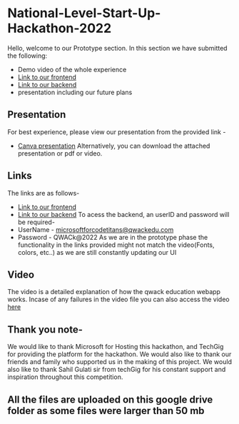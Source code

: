 # National-Level-Start-Up-Hackathon-2022
Hello, welcome to our Prototype section.
In this section we have submitted the following:
* Demo video of the whole experience
* [Link to our frontend](https://brave-rock-0f850e110.1.azurestaticapps.net/)
* [Link to our backend](https://qwackedu.azurewebsites.net/)
* presentation including our future plans

## Presentation 
For best experience, please view our presentation from the provided link - 
* [Canva presentation](https://www.canva.com/design/DAFA9l5NFSs/XQF5oSgXqkvO4AYsYY1CwA/view?utm_content=DAFA9l5NFSs&utm_campaign=designshare&utm_medium=link2&utm_source=sharebutton)
Alternatively, you can download the attached presentation or pdf or video.

## Links
The links are as follows- 
* [Link to our frontend](https://brave-rock-0f850e110.1.azurestaticapps.net/)
* [Link to our backend](https://qwackedu.azurewebsites.net/)
To acess the backend, an userID and password will be required-
* UserName - microsoftforcodetitans@qwackedu.com
* Password - QWACk@2022
As we are in the prototype phase the functionality in the links provided might not match the video(Fonts, colors, etc..) as we are still constantly updating our UI

## Video
The video is a detailed explanation of how the qwack education webapp works.
Incase of any failures in the video file you can also access the video [here](https://www.canva.com/design/DAFD82_FFzg/0HoTgMVRCRFMuOhZ2CzNug/watch?utm_content=DAFD82_FFzg&utm_campaign=designshare&utm_medium=link2&utm_source=sharebutton)

## Thank you note-
We would like to thank Microsoft for Hosting this hackathon, and TechGig for providing the platform for the hackathon.
We would also like to thank our friends and family who supported us in the making of this project.
We would also like to thank Sahil Gulati sir from techGig for his constant support and inspiration throughout this competition.

## All the files are uploaded on this google drive folder as some files were larger than 50 mb
